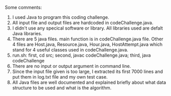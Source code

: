 Some comments:
1. I used Java to program this coding challenge.
2. All input file and output files are hardcoded in codeChallenge.java.
3. I didn't use any specical software or library. All libraries used are defalt Java libraries.
4. There are 5 java files. main function is in codeChallenge.java file. Other 4 files are Host.java, Resource.java, Hour.java, HostAttempt.java which stand for 4 useful classes used in codeChallenge.java.
5. run.sh: first, cd src; second, javac codeChallenge.java; third, java codeChallenge
6. There are no input or output argument in command line.
7. Since the input file given is too large, I extracted its first 7000 lines and put them in log.txt file and my own test case.
8. All Java files are well documented and explained briefly about what data structure to be used and what is the algorithm.
